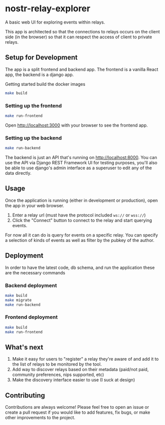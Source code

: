# nostr-relay-explorer
A basic web UI for exploring events within relays.

This app is architected so that the connections to relays occurs on the client side (in the browser) so that it can respect the access of client to private relays.

## Setup for Development
The app is a split frontend and backend app. The frontend is a vanilla React app, the backend is a django app.


Getting started build the docker images
```bash
make build
```

### Setting up the frontend
```bash
make run-frontend
```

Open [http://localhost:3000](http://localhost:3000) with your browser to see the frontend app.

### Setting up the backend
```bash
make run-backend
```

The backend is just an API that's running on [http://localhost:8000](http://localhost:8000). You can use the API via Django REST Framework UI for testing purposes, you'll also be able to use django's admin interface as a superuser to edit any of the data directly.

## Usage

Once the application is running (either in development or production), open the app in your web browser.

1. Enter a relay url (must have the protocol included `ws://` or `wss://`)
2. Click the "Connect" button to connect to the relay and start querying events.

For now all it can do is query for events on a specific relay. You can specify a selection of kinds of events as well as filter by the pubkey of the author.

## Deployment
In order to have the latest code, db schema, and run the application these are the necessary commands

### Backend deployment
```bash
make build
make migrate
make run-backend
```

### Frontend deployment
```bash
make build
make run-frontend
```

## What's next
1. Make it easy for users to "register" a relay they're aware of and add it to the list of relays to be monitored by the tool.
2. Add way to discover relays based on their metadata (paid/not paid, community preferences, nips supported, etc)
3. Make the discovery interface easier to use (I suck at design)

## Contributing

Contributions are always welcome! Please feel free to open an issue or create a pull request if you would like to add features, fix bugs, or make other improvements to the project.
